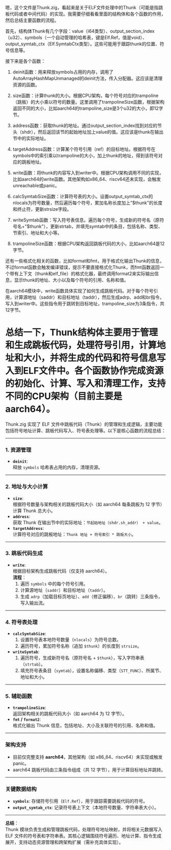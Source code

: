 嗯，这个文件是Thunk.zig，看起来是关于ELF文件处理中的Thunk（可能是指跳板代码或者中间代码）的实现。我需要仔细看看里面的结构体和各个函数的作用，然后总结主要函数的流程。

首先，结构体Thunk有几个字段：value（i64类型）、output_section_index（u32）、symbols（一个自动管理的哈希表，键是Elf.Ref，值是void）、output_symtab_ctx（Elf.SymtabCtx类型）。这些可能用于跟踪thunk的位置、符号信息等。

接下来是各个函数：

1. deinit函数：用来释放symbols占用的内存，调用了AutoArrayHashMapUnmanaged的deinit方法，传入分配器。这应该是清理资源的函数。

2. size函数：计算thunk的大小。根据CPU架构，每个符号对应的trampoline（跳板）的大小乘以符号的数量。这里调用了trampolineSize函数，根据架构返回不同的大小，比如aarch64的trampoline_size是3个u32的大小，即12字节。

3. address函数：获取thunk的地址。通过output_section_index找到对应的节头（shdr），然后返回该节的起始地址加上value的值。这应该是thunk在输出节中的实际地址。

4. targetAddress函数：计算某个符号引用（ref）的目标地址。根据符号在symbols中的索引乘以trampoline的大小，加上thunk的地址，得到该符号对应的跳板地址。

5. write函数：将thunk的内容写入到writer中。根据CPU架构调用不同的实现，比如aarch64的write函数。其他架构如x86_64、riscv64还未实现，会触发unreachable或panic。

6. calcSymtabSize函数：计算符号表的大小。设置output_symtab_ctx的nlocals为符号数量，然后遍历每个符号，累加名称长度加上"$thunk"的长度和终止符，更新strsize字段。

7. writeSymtab函数：写入符号表信息。遍历每个符号，生成新的符号名（原符号名+"$thunk"），更新strtab，并填充symtab中的条目，包括名称、类型、节索引、地址和大小等。

8. trampolineSize函数：根据CPU架构返回跳板代码的大小，比如aarch64是12字节。

还有一些格式化相关的函数，比如format和fmt，用于格式化输出Thunk的信息，不过format函数会触发编译错误，提示不要直接格式化Thunk，而fmt函数返回一个带有上下文（thunk和elf_file）的格式化器，最终调用format2来实际输出信息，显示thunk的地址、大小以及每个符号的引用、名称和值。

在aarch64模块中，write函数具体实现了如何生成跳板代码。对于每个符号引用，计算源地址（saddr）和目标地址（taddr），然后生成adrp、add和br指令，写入到writer中。这些指令用于跳转到目标地址，trampoline_size为3条指令，共12字节。

总结一下，Thunk结构体主要用于管理和生成跳板代码，处理符号引用，计算地址和大小，并将生成的代码和符号信息写入到ELF文件中。各个函数协作完成资源的初始化、计算、写入和清理工作，支持不同的CPU架构（目前主要是aarch64）。
================================================
Thunk.zig 实现了 ELF 文件中跳板代码（Thunk）的管理和生成逻辑，主要功能包括符号地址计算、跳板代码写入、符号表处理等。以下是核心函数的流程总结：

---

### **1. 资源管理**
- **`deinit`**:  
  释放 `symbols` 哈希表占用的内存，清理资源。

---

### **2. 地址与大小计算**
- **`size`**:  
  根据符号数量与架构相关的跳板代码大小（如 aarch64 每条跳板为 12 字节）计算 Thunk 总大小。
- **`address`**:  
  获取 Thunk 在输出节中的实际地址：`节起始地址（shdr.sh_addr） + value`。
- **`targetAddress`**:  
  计算符号对应的跳板地址：`Thunk 地址 + 符号索引 * 跳板大小`。

---

### **3. 跳板代码生成**
- **`write`**:  
  根据目标架构生成跳板代码（仅支持 aarch64）。  
  **流程**：  
  1. 遍历 `symbols` 中的每个符号引用。  
  2. 计算源地址（`saddr`）和目标地址（`taddr`）。  
  3. 生成 `adrp`（加载目标页地址）、`add`（修正偏移）、`br`（跳转）三条指令，写入输出流。

---

### **4. 符号表处理**
- **`calcSymtabSize`**:  
  1. 设置符号表本地符号数量（`nlocals`）为符号总数。  
  2. 遍历符号，累加符号名称（追加 `$thunk`）的长度到 `strsize`。
- **`writeSymtab`**:  
  1. 遍历符号，生成新符号名（原符号名 + `$thunk`），写入字符串表（`strtab`）。  
  2. 填充符号表条目（`symtab`），设置名称偏移、类型（`STT_FUNC`）、所属节、地址和大小。

---

### **5. 辅助函数**
- **`trampolineSize`**:  
  返回架构相关的跳板代码大小（如 aarch64 为 12 字节）。
- **`fmt` / `format2`**:  
  格式化输出 Thunk 信息，包括地址、大小及关联符号的引用、名称和值。

---

### **架构支持**
- 目前仅完整支持 **aarch64**，其他架构（如 x86_64、riscv64）未实现或触发 panic。
- aarch64 跳板代码由三条指令组成（共 12 字节），用于计算目标地址并跳转。

---

### **关键数据结构**
- **`symbols`**: 存储符号引用（`Elf.Ref`），用于跟踪需要跳板代码的符号。
- **`output_symtab_ctx`**: 记录符号表上下文（本地符号数量、字符串表大小）。

---

**总结**：  
Thunk 模块负责生成和管理跳板代码，处理符号地址映射，并将相关元数据写入 ELF 文件的符号表和字符串表。其核心逻辑围绕符号遍历、地址计算、指令生成展开，支持动态资源管理和跨架构扩展（需补充具体实现）。